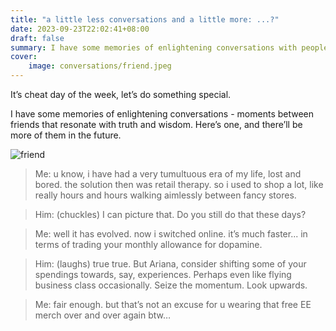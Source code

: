 ```yaml
---
title: "a little less conversations and a little more: ...?"
date: 2023-09-23T22:02:41+08:00
draft: false
summary: I have some memories of enlightening conversations with people. Here’s one, and there’ll be more of them in the future.
cover: 
    image: conversations/friend.jpeg
---
```


It’s cheat day of the week, let’s do something special.

I have some memories of enlightening conversations - moments between friends that resonate with truth and wisdom. Here’s one, and there’ll be more of them in the future.

![friend](/conversations/friend.jpeg)

> Me: u know, i have had a very tumultuous era of my life, lost and bored. the solution then was retail therapy. so i used to shop a lot, like really hours and hours walking aimlessly between fancy stores.

> Him: (chuckles) I can picture that. Do you still do that these days?

> Me: well it has evolved. now i switched online. it’s much faster... in terms of trading your monthly allowance for dopamine.

> Him: (laughs) true true. But Ariana, consider shifting some of your spendings towards, say, experiences. Perhaps even like flying business class occasionally. Seize the momentum. Look upwards.

> Me: fair enough. but that’s not an excuse for u wearing that free EE merch over and over again btw…
